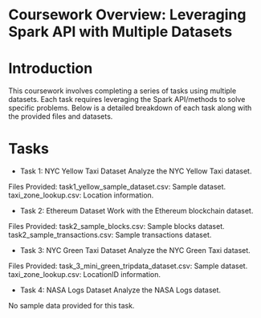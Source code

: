# Coursework Overview: Leveraging Spark API with Multiple Datasets
# Introduction
This coursework involves completing a series of tasks using multiple datasets. Each task requires leveraging the Spark API/methods to solve specific problems. 
Below is a detailed breakdown of each task along with the provided files and datasets.

# Tasks
- Task 1: NYC Yellow Taxi Dataset
Analyze the NYC Yellow Taxi dataset.

Files Provided:
task1_yellow_sample_dataset.csv: Sample dataset.
taxi_zone_lookup.csv: Location information.

- Task 2: Ethereum Dataset 
Work with the Ethereum blockchain dataset.

Files Provided:
task2_sample_blocks.csv: Sample blocks dataset.
task2_sample_transactions.csv: Sample transactions dataset.

- Task 3: NYC Green Taxi Dataset 
Analyze the NYC Green Taxi dataset.

Files Provided:
task_3_mini_green_tripdata_dataset.csv: Sample dataset.
taxi_zone_lookup.csv: LocationID information.

- Task 4: NASA Logs Dataset 
Analyze the NASA Logs dataset.

No sample data provided for this task.
